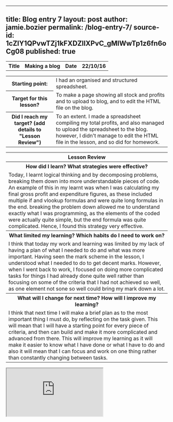 
---

title: Blog entry 7
layout: post
author: jamie.bozier
permalink: /blog-entry-7/
source-id: 1cZIY1QPvwTZj1kFXDZlIXPvC_gMlWwTp1z6fn6oCg08
published: true
---
<table>
  <tr>
    <th>Title</th>
    <th>Making a blog</th>
    <th>Date</th>
    <th>22/10/16</th>
  </tr>
</table>


<table>
  <tr>
    <th>Starting point:</th>
    <td>I had an organised and structured spreadsheet.</td>
  </tr>
  <tr>
    <th>Target for this lesson?</th>
    <td>To make a page showing all stock and profits and to upload to blog, and to edit the HTML file on the blog.</td>
  </tr>
  <tr>
    <th>Did I reach my target? 
(add details to "Lesson Review")</th>
    <td>To an extent. I made a spreadsheet compiling my total profits, and also managed to upload the spreadsheet to the blog. however, I didn't manage to edit the HTML file in the lesson, and so did for homework.</td>
  </tr>
</table>


<table>
  <tr>
    <th>Lesson Review</th>
  </tr>
  <tr>
    <th>How did I learn? What strategies were effective? </th>
  </tr>
  <tr>
    <td>Today, I learnt logical thinking and by decomposing problems, breaking them down into more understandable pieces of code. An example of this in my learnt was when I was calculating my final gross profit and expenditure figures, as these included multiple if and vlookup formulas and were quite long formulas in the end. breaking the problem down allowed me to understand exactly what I was programming, as the elements of the coded were actually quite simple, but the end formula was quite complicated. Hence, I found this strategy very effective.</td>
  </tr>
  <tr>
    <th>What limited my learning? Which habits do I need to work on? </th>
  </tr>
  <tr>
    <td>I think that today my work and learning was limited by my lack of having a plan of what I needed to do and what was more important. Having seen the mark scheme in the lesson, I understood what I needed to do to get decent marks. However, when I went back to work, I focused on doing more complicated tasks for things I had already done quite well rather than focusing on some of the criteria that I had not achieved so well, as one element not sone so well could bring my mark down a lot.</td>
  </tr>
  <tr>
    <th>What will I change for next time? How will I improve my learning?</th>
  </tr>
  <tr>
    <td>I think that next time I will make a brief plan as to the most important thing I must do, by reflecting on the task given. This will mean that I will have a starting point for every piece of criteria, and then can build and make it more complicated and advanced from there. This will improve my learning as it will make it easier to know what I have done or what I have to do and also it will mean that I can focus and work on one thing rather than constantly changing between tasks. </td>
  </tr>
</table>

<iframe src="https://docs.google.com/spreadsheets/d/1CCAE2XzXxxg75yrAEgEiSUcV_xpEBaFZYAd0Bo35_v4/pubhtml?widget=true&amp;headers=false"></iframe>
